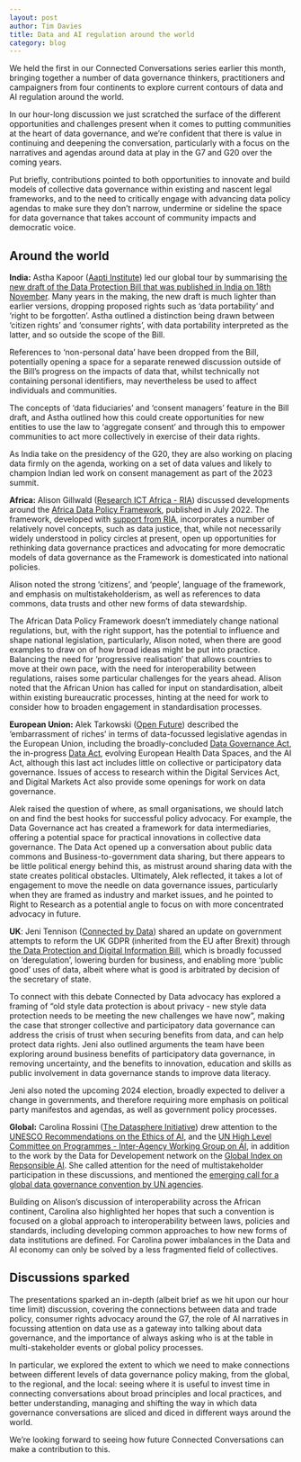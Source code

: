 ```yaml
---
layout: post
author: Tim Davies
title: Data and AI regulation around the world
category: blog
---
```


We held the first in our Connected Conversations series earlier this month, bringing together a number of data governance thinkers, practitioners and campaigners from four continents to explore current contours of data and AI regulation around the world. 

In our hour-long discussion we just scratched the surface of the different opportunities and challenges present when it comes to putting communities at the heart of data governance, and we’re confident that there is value in continuing and deepening the conversation, particularly with a focus on the narratives and agendas around data at play in the G7 and G20 over the coming years. 

Put briefly, contributions pointed to both opportunities to innovate and build models of collective data governance within existing and nascent legal frameworks, and to the need to critically engage with advancing data policy agendas to make sure they don’t narrow, undermine or sideline the space for data governance that takes account of community impacts and democratic voice. 


## Around the world

**India:** Astha Kapoor ([Aapti Institute](https://aapti.in/)) led our global tour by summarising [the new draft of the Data Protection Bill that was published in India on 18th November](https://iapp.org/news/a/indias-digital-personal-data-protection-bill-2022-does-it-overhaul-the-former-pdpb/). Many years in the making, the new draft is much lighter than earlier versions, dropping proposed rights such as ‘data portability’ and ‘right to be forgotten’. Astha outlined a distinction being drawn between ‘citizen rights’ and ‘consumer rights’, with data portability interpreted as the latter, and so outside the scope of the Bill. 

References to ‘non-personal data’ have been dropped from the Bill, potentially opening a space for a separate renewed discussion outside of the Bill’s progress on the impacts of data that, whilst technically not containing personal identifiers, may nevertheless be used to affect individuals and communities. 

The concepts of ‘data fiduciaries’ and ‘consent managers’ feature in the Bill draft, and Astha outlined how this could create opportunities for new entities to use the law to ‘aggregate consent’ and through this to empower communities to act more collectively in exercise of their data rights. 

As India take on the presidency of the G20, they are also working on placing data firmly on the agenda, working on a set of data values and likely to champion Indian led work on consent management as part of the 2023 summit. 

**Africa:** Alison Gillwald ([Research ICT Africa - RIA](https://researchictafrica.net/)) discussed developments around the [Africa Data Policy Framework](https://au.int/sites/default/files/documents/42078-doc-AU-DATA-POLICY-FRAMEWORK-ENG1.pdf), published in July 2022. The framework, developed with [support from RIA](https://researchictafrica.net/project/africa-data-policy-framework/), incorporates a number of relatively novel concepts, such as data justice, that, while not necessarily widely understood in policy circles at present, open up opportunities for rethinking data governance practices and advocating for more democratic models of data governance as the Framework is domesticated into national policies. 

Alison noted the strong ‘citizens’, and ‘people’, language of the framework, and emphasis on multistakeholderism, as well as references to data commons, data trusts and other new forms of data stewardship. 

The African Data Policy Framework doesn’t immediately change national regulations, but, with the right support, has the potential to influence and shape national legislation, particularly, Alison noted, when there are good examples to draw on of how broad ideas might be put into practice. Balancing the need for ‘progressive realisation’ that allows countries to move at their own pace, with the need for interoperability between regulations, raises some particular challenges for the years ahead. Alison noted that the African Union has called for input on standardisation, albeit within existing bureaucratic processes, hinting at the need for work to consider how to broaden engagement in standardisation processes. 

**European Union:** Alek Tarkowski ([Open Future](https://openfuture.eu/)) described the ‘embarrassment of riches’ in terms of data-focussed legislative agendas in the European Union, including the broadly-concluded [Data Governance Act](https://openfuture.eu/observatory/data-governance-act/), the in-progress [Data Act](https://openfuture.eu/observatory/data-act/), evolving European Health Data Spaces, and the AI Act, although this last act includes little on collective or participatory data governance. Issues of access to research within the Digital Services Act, and Digital Markets Act also provide some openings for work on data governance. 

Alek raised the question of where, as small organisations, we should latch on and find the best hooks for successful policy advocacy. For example, the Data Governance act has created a framework for data intermediaries, offering a potential space for practical innovations in collective data governance. The Data Act opened up a conversation about public data commons and Business-to-government data sharing, but there appears to be little political energy behind this, as mistrust around sharing data with the state creates political obstacles. Ultimately, Alek reflected, it takes a lot of engagement to move the needle on data governance issues, particularly when they are framed as industry and market issues, and he pointed to Right to Research as a potential angle to focus on with more concentrated advocacy in future. 

**UK**: Jeni Tennison ([Connected by Data](https://connectedbydata.org/)) shared an update on government attempts to reform the UK GDPR (inherited from the EU after Brexit) through [the Data Protection and Digital Information Bill](https://connectedbydata.org/events/2022-09-29-data-protection-digital-information-bill-civil-society-event), which is broadly focussed on  ‘deregulation’, lowering burden for business, and enabling more ‘public good’ uses of data, albeit where what is good is arbitrated by decision of the secretary of state. 

To connect with this debate Connected by Data advocacy has explored a framing of “old style data protection is about privacy - new style data protection needs to be meeting the new challenges we have now”, making the case that stronger collective and participatory data governance can address the crisis of trust when securing benefits from data, and can help protect data rights. Jeni also outlined arguments the team have been exploring around business benefits of participatory data governance, in removing uncertainty, and the benefits to innovation, education and skills as public involvement in data governance stands to improve data literacy. 

Jeni also noted the upcoming 2024 election, broadly expected to deliver a change in governments, and therefore requiring more emphasis on political party manifestos and agendas, as well as government policy processes. 

**Global:** Carolina Rossini ([The Datasphere Initiative](https://www.thedatasphere.org/)) drew attention to the [UNESCO Recommendations on the Ethics of AI](https://unesdoc.unesco.org/ark:/48223/pf0000381137_eng), and the [UN High Level Committee on Programmes - Inter-Agency Working Group on AI](https://unsceb.org/inter-agency-working-group-artificial-intelligence), in addition to the work by the Data for Developement network on the [Global Index on Repsonsible AI](https://www.d4d.net/activities/global-index-on-responsible-ai/). She called attention for the need of multistakeholder participation in these discussions, and mentioned the [emerging call for a global data governance convention by UN agencies](https://unstats.un.org/unsd/undataforum/blog/a-global-data-convention-to-safeguard-sustainable-development/.).

Building on Alison’s discussion of interoperability across the African continent, Carolina also highlighted her hopes that such a convention is focused on a global approach to interoperability between laws, policies and standards, including developing common approaches to how new forms of data institutions are defined. For Carolina power imbalances in the Data and AI economy can only be solved by a less fragmented field of collectives. 


## Discussions sparked

The presentations sparked an in-depth (albeit brief as we hit upon our hour time limit) discussion, covering the connections between data and trade policy, consumer rights advocacy around the G7, the role of AI narratives in focussing attention on data use as a gateway into talking about data governance, and the importance of always asking who is at the table in multi-stakeholder events or global policy processes. 

In particular, we explored the extent to which we need to make connections between different levels of data governance policy making, from the global, to the regional, and the local: seeing where it is useful to invest time in connecting conversations about broad principles and local practices, and better understanding, managing and shifting the way in which data governance conversations are sliced and diced in different ways around the world. 

We’re looking forward to seeing how future Connected Conversations can make a contribution to this. 
